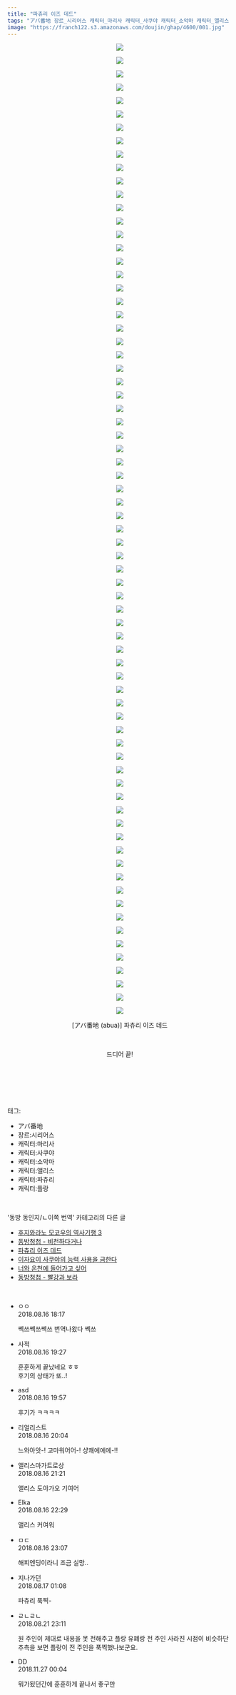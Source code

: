 ```yaml
---
title: "파츄리 이즈 데드"
tags: "アバ番地 장르_시리어스 캐릭터_마리사 캐릭터_사쿠야 캐릭터_소악마 캐릭터_앨리스 캐릭터_파츄리 캐릭터_플랑드르 abua 동방_동인지／ㄴ이쪽_번역"
image: "https://franch122.s3.amazonaws.com/doujin/ghap/4600/001.jpg"
---
```

<div class="article">
<p style="text-align: center; clear: none; float: none;"><img src="{{ site.imgserver4 }}/ghap/4600/001.jpg"/></p>
<p style="text-align: center; clear: none; float: none;"><img src="{{ site.imgserver4 }}/ghap/4600/002.jpg"/></p>
<p style="text-align: center; clear: none; float: none;"><img src="{{ site.imgserver4 }}/ghap/4600/003.jpg"/></p>
<p style="text-align: center; clear: none; float: none;"><img src="{{ site.imgserver4 }}/ghap/4600/004.jpg"/></p>
<p style="text-align: center; clear: none; float: none;"><img src="{{ site.imgserver4 }}/ghap/4600/005.jpg"/></p>
<p style="text-align: center; clear: none; float: none;"><img src="{{ site.imgserver4 }}/ghap/4600/006.jpg"/></p>
<p style="text-align: center; clear: none; float: none;"><img src="{{ site.imgserver4 }}/ghap/4600/007.jpg"/></p>
<p style="text-align: center; clear: none; float: none;"><img src="{{ site.imgserver4 }}/ghap/4600/008.jpg"/></p>
<p style="text-align: center; clear: none; float: none;"><img src="{{ site.imgserver4 }}/ghap/4600/009.jpg"/></p>
<p style="text-align: center; clear: none; float: none;"><img src="{{ site.imgserver4 }}/ghap/4600/010.jpg"/></p>
<p style="text-align: center; clear: none; float: none;"><img src="{{ site.imgserver4 }}/ghap/4600/011.jpg"/></p>
<p style="text-align: center; clear: none; float: none;"><img src="{{ site.imgserver4 }}/ghap/4600/012.jpg"/></p>
<p style="text-align: center; clear: none; float: none;"><img src="{{ site.imgserver4 }}/ghap/4600/013.jpg"/></p>
<p style="text-align: center; clear: none; float: none;"><img src="{{ site.imgserver4 }}/ghap/4600/014.jpg"/></p>
<p style="text-align: center; clear: none; float: none;"><img src="{{ site.imgserver4 }}/ghap/4600/015.jpg"/></p>
<p style="text-align: center; clear: none; float: none;"><img src="{{ site.imgserver4 }}/ghap/4600/016.jpg"/></p>
<p style="text-align: center; clear: none; float: none;"><img src="{{ site.imgserver4 }}/ghap/4600/017.jpg"/></p>
<p style="text-align: center; clear: none; float: none;"><img src="{{ site.imgserver4 }}/ghap/4600/018.jpg"/></p>
<p style="text-align: center; clear: none; float: none;"><img src="{{ site.imgserver4 }}/ghap/4600/019.jpg"/></p>
<p style="text-align: center; clear: none; float: none;"><img src="{{ site.imgserver4 }}/ghap/4600/020.jpg"/></p>
<p style="text-align: center; clear: none; float: none;"><img src="{{ site.imgserver4 }}/ghap/4600/021.jpg"/></p>
<p style="text-align: center; clear: none; float: none;"><img src="{{ site.imgserver4 }}/ghap/4600/022.jpg"/></p>
<p style="text-align: center; clear: none; float: none;"><img src="{{ site.imgserver4 }}/ghap/4600/023.jpg"/></p>
<p style="text-align: center; clear: none; float: none;"><img src="{{ site.imgserver4 }}/ghap/4600/024.jpg"/></p>
<p style="text-align: center; clear: none; float: none;"><img src="{{ site.imgserver4 }}/ghap/4600/025.jpg"/></p>
<p style="text-align: center; clear: none; float: none;"><img src="{{ site.imgserver4 }}/ghap/4600/026.jpg"/></p>
<p style="text-align: center; clear: none; float: none;"><img src="{{ site.imgserver4 }}/ghap/4600/027.jpg"/></p>
<p style="text-align: center; clear: none; float: none;"><img src="{{ site.imgserver4 }}/ghap/4600/028.jpg"/></p>
<p style="text-align: center; clear: none; float: none;"><img src="{{ site.imgserver4 }}/ghap/4600/029.jpg"/></p>
<p style="text-align: center; clear: none; float: none;"><img src="{{ site.imgserver4 }}/ghap/4600/030.jpg"/></p>
<p style="text-align: center; clear: none; float: none;"><img src="{{ site.imgserver4 }}/ghap/4600/031.jpg"/></p>
<p style="text-align: center; clear: none; float: none;"><img src="{{ site.imgserver4 }}/ghap/4600/032.jpg"/></p>
<p style="text-align: center; clear: none; float: none;"><img src="{{ site.imgserver4 }}/ghap/4600/033.jpg"/></p>
<p style="text-align: center; clear: none; float: none;"><img src="{{ site.imgserver4 }}/ghap/4600/034.jpg"/></p>
<p style="text-align: center; clear: none; float: none;"><img src="{{ site.imgserver4 }}/ghap/4600/035.jpg"/></p>
<p style="text-align: center; clear: none; float: none;"><img src="{{ site.imgserver4 }}/ghap/4600/036.jpg"/></p>
<p style="text-align: center; clear: none; float: none;"><img src="{{ site.imgserver4 }}/ghap/4600/037.jpg"/></p>
<p style="text-align: center; clear: none; float: none;"><img src="{{ site.imgserver4 }}/ghap/4600/038.jpg"/></p>
<p style="text-align: center; clear: none; float: none;"><img src="{{ site.imgserver4 }}/ghap/4600/039.jpg"/></p>
<p style="text-align: center; clear: none; float: none;"><img src="{{ site.imgserver4 }}/ghap/4600/040.jpg"/></p>
<p style="text-align: center; clear: none; float: none;"><img src="{{ site.imgserver4 }}/ghap/4600/041.jpg"/></p>
<p style="text-align: center; clear: none; float: none;"><img src="{{ site.imgserver4 }}/ghap/4600/042.jpg"/></p>
<p style="text-align: center; clear: none; float: none;"><img src="{{ site.imgserver4 }}/ghap/4600/043.jpg"/></p>
<p style="text-align: center; clear: none; float: none;"><img src="{{ site.imgserver4 }}/ghap/4600/044.jpg"/></p>
<p style="text-align: center; clear: none; float: none;"><img src="{{ site.imgserver4 }}/ghap/4600/045.jpg"/></p>
<p style="text-align: center; clear: none; float: none;"><img src="{{ site.imgserver4 }}/ghap/4600/046.jpg"/></p>
<p style="text-align: center; clear: none; float: none;"><img src="{{ site.imgserver4 }}/ghap/4600/047.jpg"/></p>
<p style="text-align: center; clear: none; float: none;"><img src="{{ site.imgserver4 }}/ghap/4600/048.jpg"/></p>
<p style="text-align: center; clear: none; float: none;"><img src="{{ site.imgserver4 }}/ghap/4600/049.jpg"/></p>
<p style="text-align: center; clear: none; float: none;"><img src="{{ site.imgserver4 }}/ghap/4600/050.jpg"/></p>
<p style="text-align: center; clear: none; float: none;"><img src="{{ site.imgserver4 }}/ghap/4600/051.jpg"/></p>
<p style="text-align: center; clear: none; float: none;"><img src="{{ site.imgserver4 }}/ghap/4600/052.jpg"/></p>
<p style="text-align: center; clear: none; float: none;"><img src="{{ site.imgserver4 }}/ghap/4600/053.jpg"/></p>
<p style="text-align: center; clear: none; float: none;"><img src="{{ site.imgserver4 }}/ghap/4600/054.jpg"/></p>
<p style="text-align: center; clear: none; float: none;"><img src="{{ site.imgserver4 }}/ghap/4600/055.jpg"/></p>
<p style="text-align: center; clear: none; float: none;"><img src="{{ site.imgserver4 }}/ghap/4600/056.jpg"/></p>
<p style="text-align: center; clear: none; float: none;"><img src="{{ site.imgserver4 }}/ghap/4600/057.jpg"/></p>
<p style="text-align: center; clear: none; float: none;"><img src="{{ site.imgserver4 }}/ghap/4600/058.jpg"/></p>
<p style="text-align: center; clear: none; float: none;"><img src="{{ site.imgserver4 }}/ghap/4600/059.jpg"/></p>
<p style="text-align: center; clear: none; float: none;"><img src="{{ site.imgserver4 }}/ghap/4600/060.jpg"/></p>
<p style="text-align: center; clear: none; float: none;"><img src="{{ site.imgserver4 }}/ghap/4600/061.jpg"/></p>
<p style="text-align: center; clear: none; float: none;"><img src="{{ site.imgserver4 }}/ghap/4600/062.jpg"/></p>
<p style="text-align: center; clear: none; float: none;"><img src="{{ site.imgserver4 }}/ghap/4600/063.jpg"/></p>
<p style="text-align: center; clear: none; float: none;"><img src="{{ site.imgserver4 }}/ghap/4600/064.jpg"/></p>
<p style="text-align: center; clear: none; float: none;"><img src="{{ site.imgserver4 }}/ghap/4600/065.jpg"/></p>
<p style="text-align: center; clear: none; float: none;"><img src="{{ site.imgserver4 }}/ghap/4600/066.jpg"/></p>
<p style="text-align: center; clear: none; float: none;"><img src="{{ site.imgserver4 }}/ghap/4600/067.jpg"/></p>
<p style="text-align: center; clear: none; float: none;"><img src="{{ site.imgserver4 }}/ghap/4600/068.jpg"/></p>
<p style="text-align: center; clear: none; float: none;"><img src="{{ site.imgserver4 }}/ghap/4600/069.jpg"/></p>
<p style="text-align: center; clear: none; float: none;"><img src="{{ site.imgserver4 }}/ghap/4600/070.jpg"/></p>
<p style="text-align: center; clear: none; float: none;"><img src="{{ site.imgserver4 }}/ghap/4600/071.jpg"/></p>
<p style="text-align: center; clear: none; float: none;"><img src="{{ site.imgserver4 }}/ghap/4600/072.jpg"/></p>
<p style="text-align: center; clear: none; float: none;"><img src="{{ site.imgserver4 }}/ghap/4600/073.jpg"/></p>
<p style="text-align: center; clear: none; float: none;">[アバ番地 (abua)] 파츄리 이즈 데드</p>
<p style="text-align: center; clear: none; float: none;"><br/></p>
<p style="text-align: center; clear: none; float: none;">드디어 끝!</p>
<p style="text-align: center; clear: none; float: none;"><br/></p>
<p><br/></p>
</div><br/>
<div class="tagTrail">
<p>태그: </p>
<ul>
<li>アバ番地</li>
<li>장르:시리어스</li>
<li>캐릭터:마리사</li>
<li>캐릭터:사쿠야</li>
<li>캐릭터:소악마</li>
<li>캐릭터:앨리스</li>
<li>캐릭터:파츄리</li>
<li>캐릭터:플랑</li>
</ul>
</div><br/>
<div class="another">
<p>'동방 동인지/ㄴ이쪽 번역' 카테고리의 다른 글</p>
<ul>
<li><a href="/ghap_4607">후지와라노 모코우의 역사기행 3</a></li>
<li><a href="/ghap_4601">동방청첩 - 비천하다거나</a></li>
<li><a href="/ghap_4600">파츄리 이즈 데드</a></li>
<li><a href="/ghap_4566">이자요이 사쿠야의 능력 사용을 금한다</a></li>
<li><a href="/ghap_4563">너와 온천에 들어가고 싶어</a></li>
<li><a href="/ghap_4552">동방청첩 - 빨강과 보라</a></li>
</ul>
</div><br/>
<div class="cb_module cb_fluid">
<div class="cb_wrt cb_profile">
<div class="comment">
<ul>
<li class="cb_thumb_off" id="comment15310211">
<div class="cb_comment_area">
<div class="cb_info_area">
<div class="cb_section">
<span class="cb_nick_name">ㅇㅇ</span>
</div>
<div class="cb_section">
<span class="cb_date">2018.08.16 18:17 </span>
</div>
</div>
<div class="cb_dsc_comment">
<p class="cb_dsc">
											쎅쓰쎅쓰쎅쓰 번역나왔다 쎅쓰
										</p>
</div>
</div></li>
<li class="cb_thumb_off" id="comment15310250">
<div class="cb_comment_area">
<div class="cb_info_area">
<div class="cb_section">
<span class="cb_nick_name">사적</span>
</div>
<div class="cb_section">
<span class="cb_date">2018.08.16 19:27 </span>
</div>
</div>
<div class="cb_dsc_comment">
<p class="cb_dsc">
											훈훈하게 끝났네요 ㅎㅎ<br/>
후기의 상태가 또..!<br/>
</p>
</div>
</div></li>
<li class="cb_thumb_off" id="comment15310286">
<div class="cb_comment_area">
<div class="cb_info_area">
<div class="cb_section">
<span class="cb_nick_name">asd</span>
</div>
<div class="cb_section">
<span class="cb_date">2018.08.16 19:57 </span>
</div>
</div>
<div class="cb_dsc_comment">
<p class="cb_dsc">
											후기가 ㅋㅋㅋㅋ
										</p>
</div>
</div></li>
<li class="cb_thumb_off" id="comment15310294">
<div class="cb_comment_area">
<div class="cb_info_area">
<div class="cb_section">
<span class="cb_nick_name">리얼리스트</span>
</div>
<div class="cb_section">
<span class="cb_date">2018.08.16 20:04 </span>
</div>
</div>
<div class="cb_dsc_comment">
<p class="cb_dsc">
											느와아앗-! 고마워어어-! 샹쾌에에에-!!
										</p>
</div>
</div></li>
<li class="cb_thumb_off" id="comment15310333">
<div class="cb_comment_area">
<div class="cb_info_area">
<div class="cb_section">
<span class="cb_nick_name">앨리스마가트로상</span>
</div>
<div class="cb_section">
<span class="cb_date">2018.08.16 21:21 </span>
</div>
</div>
<div class="cb_dsc_comment">
<p class="cb_dsc">
											앨리스 도야가오 기여어
										</p>
</div>
</div></li>
<li class="cb_thumb_off" id="comment15310363">
<div class="cb_comment_area">
<div class="cb_info_area">
<div class="cb_section">
<span class="cb_nick_name">Elka</span>
</div>
<div class="cb_section">
<span class="cb_date">2018.08.16 22:29 </span>
</div>
</div>
<div class="cb_dsc_comment">
<p class="cb_dsc">
											앨리스 커여워
										</p>
</div>
</div></li>
<li class="cb_thumb_off" id="comment15310388">
<div class="cb_comment_area">
<div class="cb_info_area">
<div class="cb_section">
<span class="cb_nick_name">ㅁㄷ</span>
</div>
<div class="cb_section">
<span class="cb_date">2018.08.16 23:07 </span>
</div>
</div>
<div class="cb_dsc_comment">
<p class="cb_dsc">
											해피엔딩이라니 조금 실망..
										</p>
</div>
</div></li>
<li class="cb_thumb_off" id="comment15310467">
<div class="cb_comment_area">
<div class="cb_info_area">
<div class="cb_section">
<span class="cb_nick_name">지나가던</span>
</div>
<div class="cb_section">
<span class="cb_date">2018.08.17 01:08 </span>
</div>
</div>
<div class="cb_dsc_comment">
<p class="cb_dsc">
											파츄리 푹찍-
										</p>
</div>
</div></li>
<li class="cb_thumb_off" id="comment15314227">
<div class="cb_comment_area">
<div class="cb_info_area">
<div class="cb_section">
<span class="cb_nick_name">ㄹㄴㄹㄴ</span>
</div>
<div class="cb_section">
<span class="cb_date">2018.08.21 23:11 </span>
</div>
</div>
<div class="cb_dsc_comment">
<p class="cb_dsc">
											원 주인이 제대로 내용을 못 전해주고 플랑 유폐랑 전 주인 사라진 시점이 비슷하단 추측을 보면 플랑이 전 주인을 푹찍했나보군요.
										</p>
</div>
</div></li>
<li class="cb_thumb_off" id="comment15378930">
<div class="cb_comment_area">
<div class="cb_info_area">
<div class="cb_section">
<span class="cb_nick_name">DD</span>
</div>
<div class="cb_section">
<span class="cb_date">2018.11.27 00:04 </span>
</div>
</div>
<div class="cb_dsc_comment">
<p class="cb_dsc">
											뭐가됬던간에 훈훈하게 끝나서 좋구만
										</p>
</div>
</div></li>
</ul>
</div>
</div><!-- commentList close -->
</div><br/>
